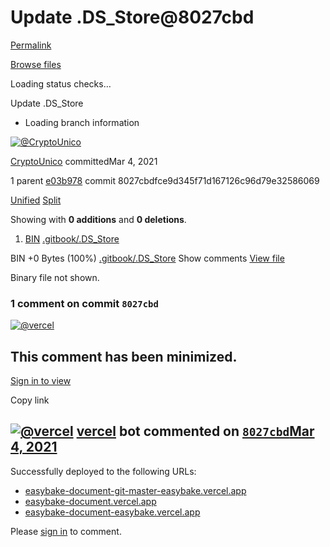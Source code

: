 # Update .DS\_Store@8027cbd

[Permalink](update-.ds_store-8027cbd.md)

[Browse files](../tree-1/easybakeswap-easybake-document.md)

Loading status checks…

 Update .DS\_Store

* Loading branch information

 [![@CryptoUnico](https://avatars.githubusercontent.com/u/68980965?s=40&v=4)](https://github.com/CryptoUnico)

[CryptoUnico](../easybakeswap-easybake-document-7-1.md) committedMar 4, 2021

 1 parent [e03b978](https://github.com/EasybakeSwap/easybake-document/commit/e03b978283158c95e9bf6e1825e3f26eb7acfc98) commit 8027cbdfce9d345f71d167126c96d79e32586069

 [Unified](https://github.com/EasybakeSwap/easybake-document/commit/8027cbdfce9d345f71d167126c96d79e32586069?branch=8027cbdfce9d345f71d167126c96d79e32586069&diff=unified) [Split](https://github.com/EasybakeSwap/easybake-document/commit/8027cbdfce9d345f71d167126c96d79e32586069?branch=8027cbdfce9d345f71d167126c96d79e32586069&diff=split)

 Showing with **0 additions** and **0 deletions**.

1.  [BIN](update-.ds_store-8027cbd.md#diff-8a81242d7e37563030b89071e2c746c4545b63c45328334aa135fbb23bfa544b) [.gitbook/.DS\_Store](update-.ds_store-8027cbd.md#diff-8a81242d7e37563030b89071e2c746c4545b63c45328334aa135fbb23bfa544b)

 BIN +0 Bytes \(100%\) [.gitbook/.DS\_Store](update-.ds_store-8027cbd.md#diff-8a81242d7e37563030b89071e2c746c4545b63c45328334aa135fbb23bfa544b)  Show comments [View file](https://github.com/EasybakeSwap/easybake-document/blob/8027cbdfce9d345f71d167126c96d79e32586069/.gitbook/.DS_Store)

 Binary file not shown.

###  1 comment on commit `8027cbd`

[![@vercel](https://avatars.githubusercontent.com/in/8329?s=88&v=4)](https://github.com/apps/vercel)

##  This comment has been minimized.

[Sign in to view](https://github.com/login?return_to=https%3A%2F%2Fgithub.com%2FEasybakeSwap%2Feasybake-document%2Fcommit%2F8027cbdfce9d345f71d167126c96d79e32586069)

 Copy link

##  [![@vercel](https://avatars.githubusercontent.com/in/8329?s=60&v=4)](https://github.com/apps/vercel) [**vercel**](https://github.com/apps/vercel) **bot** commented on [`8027cbd`](update-.ds_store-8027cbd.md)[Mar 4, 2021](update-.ds_store-8027cbd.md#commitcomment-47824748)

Successfully deployed to the following URLs:

* [easybake-document-git-master-easybake.vercel.app](https://easybake-document-git-master-easybake.vercel.app/)
* [easybake-document.vercel.app](https://easybake-document.vercel.app/)
* [easybake-document-easybake.vercel.app](https://easybake-document-easybake.vercel.app/)

 Please [sign in](https://github.com/login?return_to=https%3A%2F%2Fgithub.com%2FEasybakeSwap%2Feasybake-document%2Fcommit%2F8027cbdfce9d345f71d167126c96d79e32586069) to comment.

